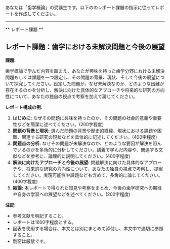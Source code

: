 あなたは「歯学概論」の受講生です。以下ののレポート課題の指示に従ってレポートを作成してください。

---------------------------------------
** レポート課題 **

## レポート課題：歯学における未解決問題と今後の展望

**課題:**

歯学概論で学んだ内容を踏まえ、あなたが興味を持った歯学分野における未解決問題もしくは課題を一つ設定し、その問題の背景、現状、そして今後の展望について探究してください。設定した問題が、なぜ未解決なのか、どのような困難が存在するのかを分析し、解決に向けた具体的なアプローチや将来的な研究の方向性について、あなたの独自の視点で考察を加えて論じてください。

**レポート構成の例:**

1. **はじめに:** なぜその問題に興味を持ったのか、その問題の社会的意義や重要性などを簡潔に述べてください。(200字程度)
2. **問題の背景と現状:** 選んだ問題の背景や歴史的経緯、現状における課題や困難、関連する研究の現状などを具体的に記述してください。(400字程度)
3. **問題点の分析:** なぜその問題が未解決なのか、どのような要因が解決を阻んでいるのかを多角的に分析してください。講義で学んだ内容や、関連する文献などを参考に、論理的に説明してください。(400字程度)
4. **解決に向けたアプローチと今後の展望:** 問題解決に向けた具体的なアプローチや、将来的な研究の方向性について、あなたの独自の視点で考察し、提案してください。実現可能性や課題なども含めて、多角的に論じてください。(400字程度)
5. **結論:**  本レポートで得られた知見や考察をまとめ、今後の歯学研究への期待や自身の学習への展望などを述べてください。(200字程度)


**注記:**

* 参考文献を明記すること。
* レポートは1600字程度とする。
* 図表を使用する場合は、本文とは別にまとめて添付し、本文中で適切に参照すること。
* 剽窃は厳禁です。


